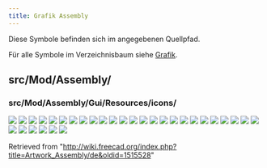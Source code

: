 ```yaml
---
title: Grafik Assembly
---
```

Diese Symbole befinden sich im angegebenen Quellpfad.

Für alle Symbole im Verzeichnisbaum siehe [Grafik](/Artwork/de "Artwork/de").

## src/Mod/Assembly/

### src/Mod/Assembly/Gui/Resources/icons/

![](/images/Assembly_AssemblyLink.svg)
![](/images/Assembly_AssemblyLinkRigid.svg)
![](/images/Assembly_BillOfMaterials.svg)
![](/images/Assembly_BillOfMaterialsGroup.svg)
![](/images/Assembly_CreateJointAngle.svg)
![](/images/Assembly_CreateJointBall.svg)
![](/images/Assembly_CreateJointCylindrical.svg)
![](/images/Assembly_CreateJointDistance.svg)
![](/images/Assembly_CreateJointFixed.svg)
![](/images/Assembly_CreateJointGears.svg)
![](/images/Assembly_CreateJointParallel.svg)
![](/images/Assembly_CreateJointPerpendicular.svg)
![](/images/Assembly_CreateJointPlanar.svg)
![](/images/Assembly_CreateJointPulleys.svg)
![](/images/Assembly_CreateJointRackPinion.svg)
![](/images/Assembly_CreateJointRevolute.svg)
![](/images/Assembly_CreateJointScrew.svg)
![](/images/Assembly_CreateJointSlider.svg)
![](/images/Assembly_CreateJointTangent.svg)
![](/images/Assembly_CreateSimulation.svg)
![](/images/Assembly_ExplodedView.svg)
![](/images/Assembly_ExplodedViewGroup.svg)
![](/images/Assembly_ExportASMT.svg)
![](/images/Assembly_InsertLink.svg)
![](/images/Assembly_JointGroup.svg)
![](/images/Assembly_SimulationGroup.svg)
![](/images/Assembly_SolveAssembly.svg)
![](/images/Assembly_ToggleGrounded.svg)
![](/images/AssemblyWorkbench.svg)
![](/images/AssemblyWorkbench_alternate.svg)
![](/images/Preferences-assembly.svg)

Retrieved from "<http://wiki.freecad.org/index.php?title=Artwork_Assembly/de&oldid=1515528>"